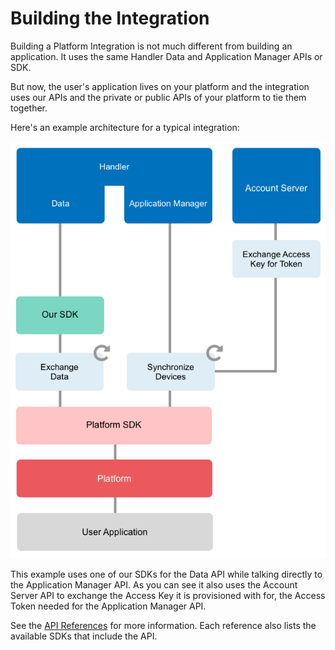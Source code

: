 # Building the Integration
Building a Platform Integration is not much different from building an application. It uses the same Handler Data and Application Manager APIs or SDK.

But now, the user's application lives on your platform and the integration uses our APIs and the private or public APIs of your platform to tie them together.

Here's an example architecture for a typical integration:

![Integration Architecture](integration-architecture.png)

This example uses one of our SDKs for the Data API while talking directly to the Application Manager API. As you can see it also uses the Account Server API to exchange the Access Key it is provisioned with for, the Access Token needed for the Application Manager API.

See the [API References](#api-references) for more information. Each reference also lists the available SDKs that include the API.
